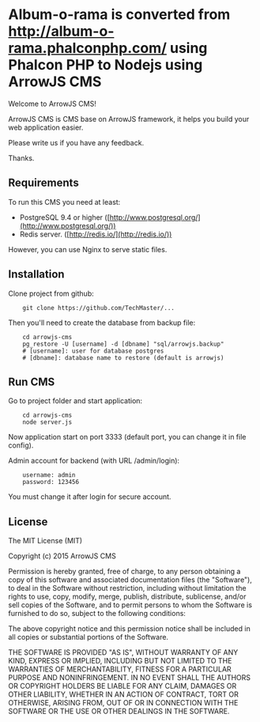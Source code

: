 Album-o-rama is converted from http://album-o-rama.phalconphp.com/ using Phalcon PHP to Nodejs using ArrowJS CMS
==================

Welcome to ArrowJS CMS!

ArrowJS CMS is CMS base on ArrowJS framework, it helps you build your web application easier.

Please write us if you have any feedback.

Thanks.

## Requirements

To run this CMS you need at least:

- PostgreSQL 9.4 or higher ([http://www.postgresql.org/](http://www.postgresql.org/))
- Redis server. ([http://redis.io/](http://redis.io/))

However, you can use Nginx to serve static files.

## Installation

Clone project from github:

```
    git clone https://github.com/TechMaster/...
```

Then you'll need to create the database from backup file:

```
    cd arrowjs-cms
    pg_restore -U [username] -d [dbname] "sql/arrowjs.backup"
    # [username]: user for database postgres
    # [dbname]: database name to restore (default is arrowjs)
```

## Run CMS

Go to project folder and start application:

```
    cd arrowjs-cms
    node server.js
```

Now application start on port 3333 (default port, you can change it in file config).

Admin account for backend (with URL /admin/login):

```
    username: admin
    password: 123456
```
You must change it after login for secure account.

## License

The MIT License (MIT)

Copyright (c) 2015 ArrowJS CMS

Permission is hereby granted, free of charge, to any person obtaining a copy
of this software and associated documentation files (the "Software"), to deal
in the Software without restriction, including without limitation the rights
to use, copy, modify, merge, publish, distribute, sublicense, and/or sell
copies of the Software, and to permit persons to whom the Software is
furnished to do so, subject to the following conditions:

The above copyright notice and this permission notice shall be included in
all copies or substantial portions of the Software.

THE SOFTWARE IS PROVIDED "AS IS", WITHOUT WARRANTY OF ANY KIND, EXPRESS OR
IMPLIED, INCLUDING BUT NOT LIMITED TO THE WARRANTIES OF MERCHANTABILITY,
FITNESS FOR A PARTICULAR PURPOSE AND NONINFRINGEMENT. IN NO EVENT SHALL THE
AUTHORS OR COPYRIGHT HOLDERS BE LIABLE FOR ANY CLAIM, DAMAGES OR OTHER
LIABILITY, WHETHER IN AN ACTION OF CONTRACT, TORT OR OTHERWISE, ARISING FROM,
OUT OF OR IN CONNECTION WITH THE SOFTWARE OR THE USE OR OTHER DEALINGS IN
THE SOFTWARE.

